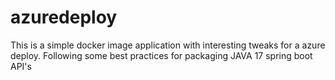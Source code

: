 # azuredeploy
This is a simple docker image application with interesting tweaks for a azure deploy. Following some best practices for packaging JAVA 17 spring boot API's
